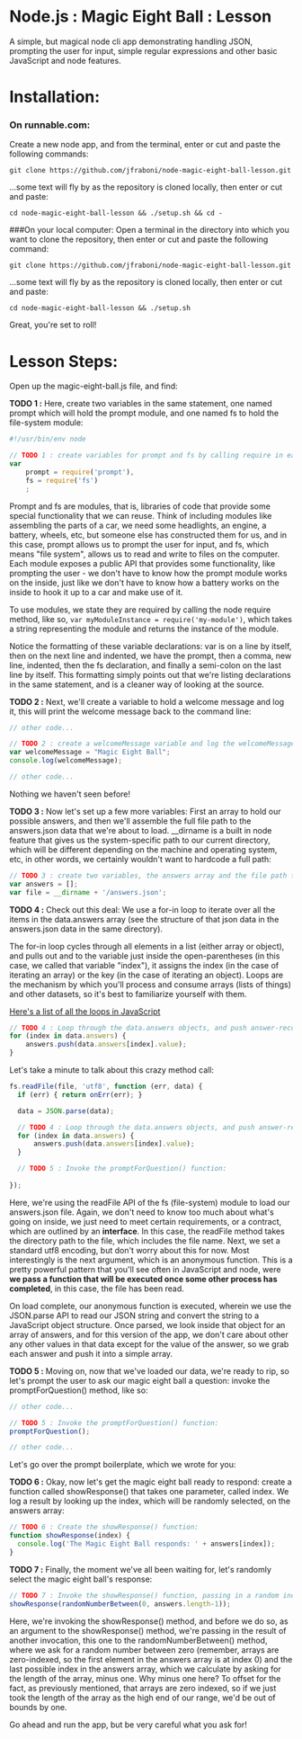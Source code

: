 Node.js : Magic Eight Ball : Lesson
=======================
A simple, but magical node cli app demonstrating handling JSON, prompting 
the user for input, simple regular expressions and other basic JavaScript 
and node features.

# Installation:

### On runnable.com:
Create a new node app, and from the terminal, enter or cut and paste the following commands:

    git clone https://github.com/jfraboni/node-magic-eight-ball-lesson.git

...some text will fly by as the repository is cloned locally, then enter or cut and paste:

    cd node-magic-eight-ball-lesson && ./setup.sh && cd -

###On your local computer:
Open a terminal in the directory into which you want to clone the repository, then enter or cut and paste the following command:

    git clone https://github.com/jfraboni/node-magic-eight-ball-lesson.git  

...some text will fly by as the repository is cloned locally, then enter or cut and paste:

    cd node-magic-eight-ball-lesson && ./setup.sh
    
Great, you're set to roll!

# Lesson Steps:

Open up the magic-eight-ball.js file, and find:

**TODO 1 :** Here, create two variables in the same statement, one named prompt which will hold the prompt module, and one named fs to hold the file-system module:
```javascript
#!/usr/bin/env node

// TODO 1 : create variables for prompt and fs by calling require in each respective module:
var 
    prompt = require('prompt'),
    fs = require('fs')
    ;
```
Prompt and fs are modules, that is, libraries of code that provide some special functionality that we can reuse.  Think of including modules like assembling the parts of a car, we need some headlights, an engine, a battery, wheels, etc, but someone else has constructed them for us, and in this case, prompt allows us to prompt the user for input, and fs, which means "file system", allows us to read and write to files on the computer.  Each module exposes a public API that provides some functionality, like prompting the user - we don't have to know how the prompt module works on the inside, just like we don't have to know how a battery works on the inside to hook it up to a car and make use of it.

To use modules, we state they are required by calling the node require method, like so, `var myModuleInstance = require('my-module')`, which takes a string representing the module and returns the instance of the module.

Notice the formatting of these variable declarations: var is on a line by itself, then on the next line and indented, we have the prompt, then a comma, new line, indented, then the fs declaration, and finally a semi-colon on the last line by itself.  This formatting simply points out that we're listing declarations in the same statement, and is a cleaner way of looking at the source.

**TODO 2 :** Next, we'll create a variable to hold a welcome message and log it, this will print the welcome message back to the command line:
```javascript
// other code...

// TODO 2 : create a welcomeMessage variable and log the welcomeMessage:
var welcomeMessage = "Magic Eight Ball";
console.log(welcomeMessage);

// other code...
```
Nothing we haven't seen before!

**TODO 3 :** Now let's set up a few more variables:  First an array to hold our possible answers, and then we'll assemble the full file path to the answers.json data that we're about to load.  __dirname is a built in node feature that gives us the system-specific path to our current directory, which will be different depending on the machine and operating system, etc, in other words, we certainly wouldn't want to hardcode a full path:

```javascript
// TODO 3 : create two variables, the answers array and the file path to the answers.json:
var answers = [];
var file = __dirname + '/answers.json';
```

**TODO 4 :** Check out this deal: We use a for-in loop to iterate over all the items in the data.answers array (see the structure of that json data in the answers.json data in the same directory).

The for-in loop cycles through all elements in a list (either array or object), and pulls out and to the variable just inside the open-parentheses (in this case, we called that variable "index"), it assigns the index (in the case of iterating an array) or the key (in the case of iterating an object).  Loops are the mechanism by which you'll process and consume arrays (lists of things) and other datasets, so it's best to familiarize yourself with them.

[Here's a list of all the loops in JavaScript](http://www.w3schools.com/js/js_loop_for.asp)

```javascript
// TODO 4 : Loop through the data.answers objects, and push answer-records into the answers array:
for (index in data.answers) {
    answers.push(data.answers[index].value);
}
```

Let's take a minute to talk about this crazy method call:

```javascript
fs.readFile(file, 'utf8', function (err, data) {
  if (err) { return onErr(err); }

  data = JSON.parse(data);

  // TODO 4 : Loop through the data.answers objects, and push answer-records into the answers array:
  for (index in data.answers) {
      answers.push(data.answers[index].value);
  }

  // TODO 5 : Invoke the promptForQuestion() function:
  
});
```

Here, we're using the readFile API of the fs (file-system) module to load our answers.json file.  Again, we don't need to know too much about what's going on inside, we just need to meet certain requirements, or a contract, which are outlined by an **interface**.  In this case, the readFile method takes the directory path to the file, which includes the file name.  Next, we set a standard utf8 encoding, but don't worry about this for now.  Most interestingly is the next argument, which is an anonymous function.  This is a pretty powerful pattern that you'll see often in JavaScript and node, were **we pass a function that will be executed once some other process has completed**, in this case, the file has been read.

On load complete, our anonymous function is executed, wherein we use the JSON.parse API to read our JSON string and convert the string to a JavaScript object structure.  Once parsed, we look inside that object for an array of answers, and for this version of the app, we don't care about other any other values in that data except for the value of the answer, so we grab each answer and push it into a simple array. 

**TODO 5 :** Moving on, now that we've loaded our data, we're ready to rip, so let's prompt the user to ask our magic eight ball a question: invoke the promptForQuestion() method, like so:

```javascript
// other code...

// TODO 5 : Invoke the promptForQuestion() function:
promptForQuestion();

// other code...
```

Let's go over the prompt boilerplate, which we wrote for you: 

**TODO 6 :** Okay, now let's get the magic eight ball ready to respond: create a function called showResponse() that takes one parameter, called index.  We log a result by looking up the index, which will be randomly selected, on the answers array:

```javascript
// TODO 6 : Create the showResponse() function:
function showResponse(index) {
  console.log('The Magic Eight Ball responds: ' + answers[index]);
}
```

**TODO 7 :** Finally, the moment we've all been waiting for, let's randomly select the magic eight ball's response:

```javascript
// TODO 7 : Invoke the showResponse() function, passing in a random index from the answers array:
showResponse(randomNumberBetween(0, answers.length-1));
```

Here, we're invoking the showResponse() method, and before we do so, as an argument to the showResponse() method, we're passing in the result of another invocation, this one to the randomNumberBetween() method, where we ask for a random number between zero (remember, arrays are zero-indexed, so the first element in the answers array is at index 0) and the last possible index in the answers array, which we calculate by asking for the length of the array, minus one.  Why minus one here?  To offset for the fact, as previously mentioned, that arrays are zero indexed, so if we just took the length of the array as the high end of our range, we'd be out of bounds by one.

Go ahead and run the app, but be very careful what you ask for!
